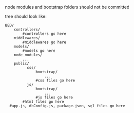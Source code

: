 node modules and bootstrap folders should not be committed

tree should look like:
```
BED/
    controllers/
        #controllers go here     
    middlewares/
        #middlewares go here
    models/
        #models go here   
    node_modules/
        ...
    public/
          css/
              bootstrap/
                  ...
              #css files go here
          js/
              bootstrap/
                  ...
              #js files go here
        #html files go here
  #app.js, dbConfig.js, package.json, sql files go here
```
